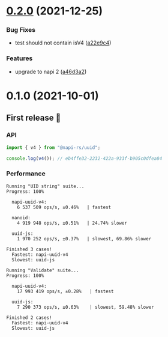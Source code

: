 # [0.2.0](https://github.com/Brooooooklyn/uuid/compare/v0.1.0...v0.2.0) (2021-12-25)


### Bug Fixes

* test should not contain isV4 ([a22e9c4](https://github.com/Brooooooklyn/uuid/commit/a22e9c48eae46db7016b4fe481eef7f942bb6794))


### Features

* upgrade to napi 2 ([a46d3a2](https://github.com/Brooooooklyn/uuid/commit/a46d3a29bd53557b525bacd0f4092954a6caeeee))



# 0.1.0 (2021-10-01)

## First release 🎉

### API

```ts
import { v4 } from "@napi-rs/uuid";

console.log(v4()); // eb4ffe32-2232-422a-933f-b905c0dfea84
```

### Performance

```
Running "UID string" suite...
Progress: 100%

  napi-uuid-v4:
    6 537 509 ops/s, ±0.46%   | fastest

  nanoid:
    4 919 948 ops/s, ±0.51%   | 24.74% slower

  uuid-js:
    1 970 252 ops/s, ±0.37%   | slowest, 69.86% slower

Finished 3 cases!
  Fastest: napi-uuid-v4
  Slowest: uuid-js

Running "Validate" suite...
Progress: 100%

  napi-uuid-v4:
    17 993 419 ops/s, ±0.28%   | fastest

  uuid-js:
    7 290 373 ops/s, ±0.63%    | slowest, 59.48% slower

Finished 2 cases!
  Fastest: napi-uuid-v4
  Slowest: uuid-js
```
